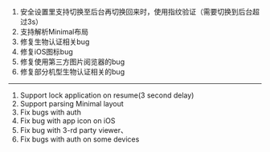 1. 安全设置里支持切换至后台再切换回来时，使用指纹验证（需要切换到后台超过3s）
2. 支持解析Minimal布局
3. 修复生物认证相关bug
4. 修复iOS图标bug
5. 修复使用第三方图片阅览器的bug
6. 修复部分机型生物认证相关的bug

------------------------------------------------------------------------------------------

1. Support lock application on resume(3 second delay)
2. Support parsing Minimal layout
3. Fix bugs with auth
4. Fix bug with app icon on iOS
5. Fix bug with 3-rd party viewer、
6. Fix bugs with auth on some devices